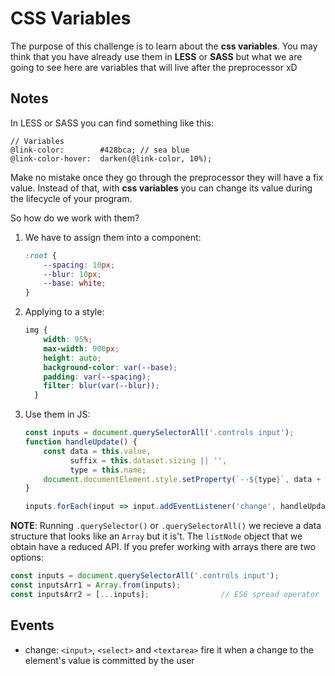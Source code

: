 # CSS Variables

The purpose of this challenge is to learn about the **css variables**. You may think that you have already use them in **LESS** or **SASS** but what we are going to see here are variables that will live after the preprocessor xD

## Notes

In LESS or SASS you can find something like this:

```less
// Variables
@link-color:        #428bca; // sea blue
@link-color-hover:  darken(@link-color, 10%);
```
Make no mistake once they go through the preprocessor they will have a fix value. Instead of that, with **css variables** you can change its value during the lifecycle of your program.


So how do we work with them?

1. We have to assign them into a component:
    ```css
    :root {
        --spacing: 10px;
        --blur: 10px;
        --base: white;
    }
    ```

2. Applying to a style:
    ```css
    img {
        width: 95%;
        max-width: 900px;
        height: auto;
        background-color: var(--base);
        padding: var(--spacing);
        filter: blur(var(--blur));
      }
    ```
 
3. Use them in JS:
    ```javascript
    const inputs = document.querySelectorAll('.controls input');
    function handleUpdate() {
        const data = this.value,
              suffix = this.dataset.sizing || '',
              type = this.name;
        document.documentElement.style.setProperty(`--${type}`, data + suffix);
    }
    
    inputs.forEach(input => input.addEventListener('change', handleUpdate));
    ```
 
**NOTE**: Running `.querySelector()` or `.querySelectorAll()` we recieve a data structure that looks like an `Array` but it is't. The `listNode` object that we obtain have a reduced API. If you prefer working with arrays there are two options:
 
```javascript
const inputs = document.querySelectorAll('.controls input');
const inputsArr1 = Array.from(inputs);
const inputsArr2 = [...inputs];                // ES6 spread operator
```
 
## Events

* change:  `<input>`, `<select>` and `<textarea>` fire it when a change to the element's value is committed by the user
